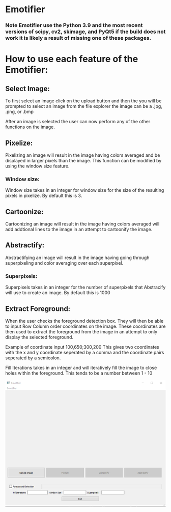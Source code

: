 # Emotifier
### Note Emotifier use the Python 3.9 and the most recent versions of scipy, cv2, skimage, and PyQt5 if the build does not work it is likely a result of missing one of these packages.


# How to use each feature of the Emotifier:

## **Select Image:**
To first select an image click on the upload button and then the you will be prompted to select an image from the file explorer the image can be a .jpg, .png, or .bmp

After an image is selected the user can now perform any of the other functions on the image.


## **Pixelize:**
Pixelizing an image will result in the image having colors averaged and be displayed in larger pixels than the image. This function can be modified by using the window size feature. 

### Window size:
Window size takes in an integer for window size for the size of the resulting pixels in pixelize. By default this is 3.

## **Cartoonize:**
Cartoonizing an image will result in the image having colors averaged will add addtional lines to the image in an attempt to cartoonify the image. 

## **Abstractify:**
Abstractifying an image will result in the image having going through superpixeling and color averaging over each superpixel.

### Superpixels:
Superpixels takes in an integer for the number of superpixels that Abstracify will use to create an image. By default this is 1000

## Extract Foreground:
When the user checks the foreground detection box. They will then be able to input Row Column order coordinates on the image. These coordinates are then used to extract the foreground from the image in an attempt to only display the selected foreground.

Example of coordinate input 100,650;300,200
This gives two coordinates with the x and y coordinate seperated by a comma and the coordinate pairs seperated by a semicolon.

Fill Iterations takes in an integer and will iteratively fill the image to close holes within the foreground. This tends to be a number between 1 - 10


![Emotifier GUI](images/Emotifier.png)
